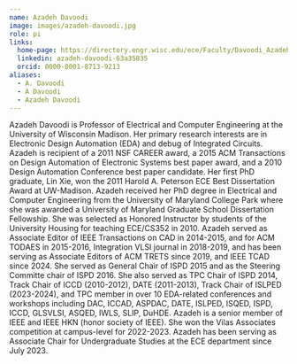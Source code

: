 ```yaml
---
name: Azadeh Davoodi
image: images/azadeh-davoodi.jpg
role: pi
links:
  home-page: https://directory.engr.wisc.edu/ece/Faculty/Davoodi_Azadeh/
  linkedin: azadeh-davoodi-63a35835
  orcid: 0000-0001-8713-9213
aliases:
  - A. Davoodi
  - A Davoodi
  - Azadeh Davoodi
---
```


Azadeh Davoodi is Professor of Electrical and Computer Engineering at the University of Wisconsin Madison. Her primary research interests are in Electronic Design Automation (EDA) and debug of Integrated Circuits. Azadeh is recipient of a 2011 NSF CAREER award, a 2015 ACM Transactions on Design Automation of Electronic Systems best paper award, and a 2010 Design Automation Conference best paper candidate. Her first PhD graduate, Lin Xie, won the 2011 Harold A. Peterson ECE Best Dissertation Award at UW-Madison. Azadeh received her PhD degree in Electrical and Computer Engineering from the University of Maryland College Park where she was awarded a University of Maryland Graduate School Dissertation Fellowship. She was selected as Honored Instructor by students of the University Housing for teaching ECE/CS352 in 2010. Azadeh served as Associate Editor of IEEE Transactions on CAD in 2014-2015, and for ACM TODAES in 2015-2016, Integration VLSI journal in 2018-2019, and has been serving as Associate Editors of ACM TRETS since 2019, and IEEE TCAD since 2024. She served as General Chair of ISPD 2015 and as the Steering Committe chair of ISPD 2016. She also served as TPC Chair of ISPD 2014, Track Chair of ICCD (2010-2012), DATE (2011-2013), Track Chair of ISLPED (2023-2024), and TPC member in over 10 EDA-related conferences and workshops including DAC, ICCAD, ASPDAC, DATE, ISLPED, ISQED, ISPD, ICCD, GLSVLSI, ASQED, IWLS, SLIP, DuHDE. Azadeh is a senior member of IEEE and IEEE HKN (honor society of IEEE). She won the Vilas Associates competition at campus-level for 2022-2023. Azadeh has been serving as Associate Chair for Undergraduate Studies at the ECE department since July 2023.
